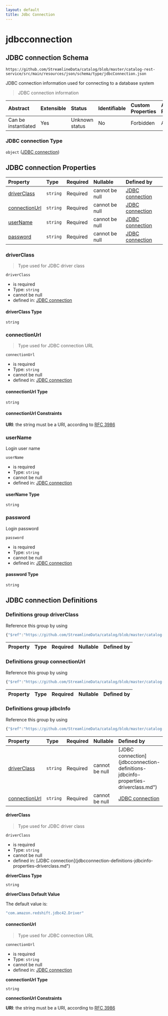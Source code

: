 ```yaml
---
layout: default
title: Jdbc Connection
---
```


# jdbcconnection

## JDBC connection Schema

```text
https://github.com/StreamlineData/catalog/blob/master/catalog-rest-service/src/main/resources/json/schema/type/jdbcConnection.json
```

JDBC connection information used for connecting to a database system

> JDBC connection information

| Abstract | Extensible | Status | Identifiable | Custom Properties | Additional Properties | Access Restrictions | Defined In |
| :--- | :--- | :--- | :--- | :--- | :--- | :--- | :--- |
| Can be instantiated | Yes | Unknown status | No | Forbidden | Allowed | none | [jdbcConnection.json](jdbcconnection.md) |

### JDBC connection Type

`object` \([JDBC connection](jdbcconnection.md)\)

## JDBC connection Properties

| Property | Type | Required | Nullable | Defined by |
| :--- | :--- | :--- | :--- | :--- |
| [driverClass](jdbcconnection.md#driverclass) | `string` | Required | cannot be null | [JDBC connection](jdbcconnection-properties-driverclass.md) |
| [connectionUrl](jdbcconnection.md#connectionurl) | `string` | Required | cannot be null | [JDBC connection](jdbcconnection-properties-connectionurl.md) |
| [userName](jdbcconnection.md#username) | `string` | Required | cannot be null | [JDBC connection](jdbcconnection-properties-username.md) |
| [password](jdbcconnection.md#password) | `string` | Required | cannot be null | [JDBC connection](jdbcconnection-properties-password.md) |

### driverClass

> Type used for JDBC driver class

`driverClass`

* is required
* Type: `string`
* cannot be null
* defined in: [JDBC connection](jdbcconnection-properties-driverclass.md)

#### driverClass Type

`string`

### connectionUrl

> Type used for JDBC connection URL

`connectionUrl`

* is required
* Type: `string`
* cannot be null
* defined in: [JDBC connection](jdbcconnection-properties-connectionurl.md)

#### connectionUrl Type

`string`

#### connectionUrl Constraints

**URI**: the string must be a URI, according to [RFC 3986](https://tools.ietf.org/html/rfc3986)

### userName

Login user name

`userName`

* is required
* Type: `string`
* cannot be null
* defined in: [JDBC connection](jdbcconnection-properties-username.md)

#### userName Type

`string`

### password

Login password

`password`

* is required
* Type: `string`
* cannot be null
* defined in: [JDBC connection](jdbcconnection-properties-password.md)

#### password Type

`string`

## JDBC connection Definitions

### Definitions group driverClass

Reference this group by using

```javascript
{"$ref":"https://github.com/StreamlineData/catalog/blob/master/catalog-rest-service/src/main/resources/json/schema/type/jdbcConnection.json#/definitions/driverClass"}
```

| Property | Type | Required | Nullable | Defined by |
| :--- | :--- | :--- | :--- | :--- |


### Definitions group connectionUrl

Reference this group by using

```javascript
{"$ref":"https://github.com/StreamlineData/catalog/blob/master/catalog-rest-service/src/main/resources/json/schema/type/jdbcConnection.json#/definitions/connectionUrl"}
```

| Property | Type | Required | Nullable | Defined by |
| :--- | :--- | :--- | :--- | :--- |


### Definitions group jdbcInfo

Reference this group by using

```javascript
{"$ref":"https://github.com/StreamlineData/catalog/blob/master/catalog-rest-service/src/main/resources/json/schema/type/jdbcConnection.json#/definitions/jdbcInfo"}
```

| Property | Type | Required | Nullable | Defined by |
| :--- | :--- | :--- | :--- | :--- |
| [driverClass](jdbcconnection.md#driverclass-1) | `string` | Required | cannot be null | \[JDBC connection\]\(jdbcconnection-definitions-jdbcinfo-properties-driverclass.md"\) |
| [connectionUrl](jdbcconnection.md#connectionurl-1) | `string` | Required | cannot be null | [JDBC connection](https://github.com/parthp2107/JsonMd/tree/7c007d55cf8a594dae64d75ff2874e8f1bc91e95/jdbcconnection-definitions-jdbcinfo-properties-connectionurl.md) |

#### driverClass

> Type used for JDBC driver class

`driverClass`

* is required
* Type: `string`
* cannot be null
* defined in: \[JDBC connection\]\(jdbcconnection-definitions-jdbcinfo-properties-driverclass.md"\)

**driverClass Type**

`string`

**driverClass Default Value**

The default value is:

```javascript
"com.amazon.redshift.jdbc42.Driver"
```

#### connectionUrl

> Type used for JDBC connection URL

`connectionUrl`

* is required
* Type: `string`
* cannot be null
* defined in: [JDBC connection](https://github.com/parthp2107/JsonMd/tree/7c007d55cf8a594dae64d75ff2874e8f1bc91e95/jdbcconnection-definitions-jdbcinfo-properties-connectionurl.md)

**connectionUrl Type**

`string`

**connectionUrl Constraints**

**URI**: the string must be a URI, according to [RFC 3986](https://tools.ietf.org/html/rfc3986)

